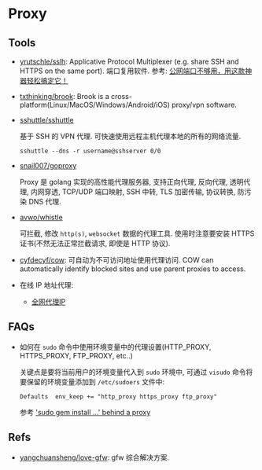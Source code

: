 # Proxy

## Tools

* [yrutschle/sslh](https://github.com/yrutschle/sslh): Applicative Protocol Multiplexer (e.g. share SSH and HTTPS on the same port). 端口复用软件. 参考: [公网端口不够用，用这款神器轻松搞定它！](https://mp.weixin.qq.com/s?__biz=MzI3MTI2NzkxMA==&mid=2247489038&idx=1&sn=c9856cedabf74ccbffbca451f03fe05a)

* [txthinking/brook](https://github.com/txthinking/brook): Brook is a cross-platform(Linux/MacOS/Windows/Android/iOS) proxy/vpn software.

* [sshuttle/sshuttle](https://github.com/sshuttle/sshuttle)

    基于 SSH 的 VPN 代理. 可快速使用远程主机代理本地的所有的网络流量.
    
    ```shell
    sshuttle --dns -r username@sshserver 0/0
    ```
    
* [snail007/goproxy](https://github.com/snail007/goproxy)

    Proxy 是 golang 实现的高性能代理服务器, 支持正向代理, 反向代理, 透明代理, 内网穿透, TCP/UDP 端口映射, SSH 中转, TLS 加密传输, 协议转换, 防污染 DNS 代理.  

* [avwo/whistle](https://github.com/avwo/whistle)

    可拦截, 修改 `http(s)`, `websocket` 数据的代理工具. 使用时注意要安装 HTTPS 证书(不然无法正常拦截请求, 即使是 HTTP 协议).
    
* [cyfdecyf/cow](https://github.com/cyfdecyf/cow): 可自动为不可访问地址使用代理访问. COW can automatically identify blocked sites and use parent proxies to access.    
* 在线 IP 地址代理:
    * [全网代理IP](http://www.goubanjia.com/)



## FAQs
* 如何在 `sudo` 命令中使用环境变量中的代理设置(HTTP_PROXY, HTTPS_PROXY, FTP_PROXY, etc..)

    关键点是要将当前用户的环境变量代入到 `sudo` 环境中, 可通过 `visudo` 命令将要保留的环境变量添加到 `/etc/sudoers` 文件中:
    
    ```shell
    Defaults  env_keep += "http_proxy https_proxy ftp_proxy"
    ```
    
    参考 ['sudo gem install ...' behind a proxy](http://jacob.stanley.io/2010/10/27/sudo-gem-install-behind-a-proxy/)
    
## Refs
* [yangchuansheng/love-gfw](https://github.com/yangchuansheng/love-gfw): gfw 综合解决方案.